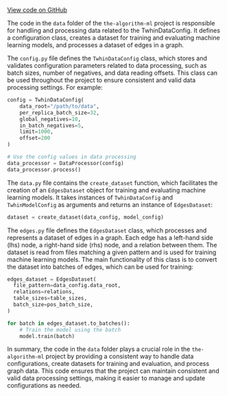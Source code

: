 [View code on GitHub](https://github.com/twitter/the-algorithm-ml/tree/master/.autodoc/docs/json/projects/twhin/data)

The code in the `data` folder of the `the-algorithm-ml` project is responsible for handling and processing data related to the TwhinDataConfig. It defines a configuration class, creates a dataset for training and evaluating machine learning models, and processes a dataset of edges in a graph.

The `config.py` file defines the `TwhinDataConfig` class, which stores and validates configuration parameters related to data processing, such as batch sizes, number of negatives, and data reading offsets. This class can be used throughout the project to ensure consistent and valid data processing settings. For example:

```python
config = TwhinDataConfig(
    data_root="/path/to/data",
    per_replica_batch_size=32,
    global_negatives=10,
    in_batch_negatives=5,
    limit=1000,
    offset=200
)

# Use the config values in data processing
data_processor = DataProcessor(config)
data_processor.process()
```

The `data.py` file contains the `create_dataset` function, which facilitates the creation of an `EdgesDataset` object for training and evaluating machine learning models. It takes instances of `TwhinDataConfig` and `TwhinModelConfig` as arguments and returns an instance of `EdgesDataset`:

```python
dataset = create_dataset(data_config, model_config)
```

The `edges.py` file defines the `EdgesDataset` class, which processes and represents a dataset of edges in a graph. Each edge has a left-hand side (lhs) node, a right-hand side (rhs) node, and a relation between them. The dataset is read from files matching a given pattern and is used for training machine learning models. The main functionality of this class is to convert the dataset into batches of edges, which can be used for training:

```python
edges_dataset = EdgesDataset(
  file_pattern=data_config.data_root,
  relations=relations,
  table_sizes=table_sizes,
  batch_size=pos_batch_size,
)

for batch in edges_dataset.to_batches():
    # Train the model using the batch
    model.train(batch)
```

In summary, the code in the `data` folder plays a crucial role in the `the-algorithm-ml` project by providing a consistent way to handle data configurations, create datasets for training and evaluation, and process graph data. This code ensures that the project can maintain consistent and valid data processing settings, making it easier to manage and update configurations as needed.
